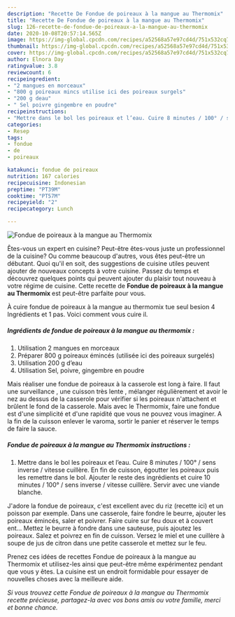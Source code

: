 ```yaml
---
description: "Recette De Fondue de poireaux à la mangue au Thermomix"
title: "Recette De Fondue de poireaux à la mangue au Thermomix"
slug: 126-recette-de-fondue-de-poireaux-a-la-mangue-au-thermomix
date: 2020-10-08T20:57:14.565Z
image: https://img-global.cpcdn.com/recipes/a52568a57e97cd4d/751x532cq70/fondue-de-poireaux-a-la-mangue-au-thermomix-photo-principale-de-la-recette.jpg
thumbnail: https://img-global.cpcdn.com/recipes/a52568a57e97cd4d/751x532cq70/fondue-de-poireaux-a-la-mangue-au-thermomix-photo-principale-de-la-recette.jpg
cover: https://img-global.cpcdn.com/recipes/a52568a57e97cd4d/751x532cq70/fondue-de-poireaux-a-la-mangue-au-thermomix-photo-principale-de-la-recette.jpg
author: Elnora Day
ratingvalue: 3.8
reviewcount: 6
recipeingredient:
- "2 mangues en morceaux"
- "800 g poireaux mincs utilise ici des poireaux surgels"
- "200 g deau"
- " Sel poivre gingembre en poudre"
recipeinstructions:
- "Mettre dans le bol les poireaux et l’eau. Cuire 8 minutes / 100° / sens inverse / vitesse cuillère. En fin de cuisson, égoutter les poireaux puis les remettre dans le bol. Ajouter le reste des ingrédients et cuire 10 minutes / 100° / sens inverse / vitesse cuillère. Servir avec une viande blanche."
categories:
- Resep
tags:
- fondue
- de
- poireaux

katakunci: fondue de poireaux 
nutrition: 167 calories
recipecuisine: Indonesian
preptime: "PT39M"
cooktime: "PT57M"
recipeyield: "2"
recipecategory: Lunch

---
```



![Fondue de poireaux à la mangue au Thermomix](https://img-global.cpcdn.com/recipes/a52568a57e97cd4d/751x532cq70/fondue-de-poireaux-a-la-mangue-au-thermomix-photo-principale-de-la-recette.jpg)

Êtes-vous un expert en cuisine? Peut-être êtes-vous juste un professionnel de la cuisine? Ou comme beaucoup d'autres, vous êtes peut-être un débutant. Quoi qu'il en soit, des suggestions de cuisine utiles peuvent ajouter de nouveaux concepts à votre cuisine. Passez du temps et découvrez quelques points qui peuvent ajouter du plaisir tout nouveau à votre régime de cuisine. Cette recette de <strong> Fondue de poireaux à la mangue au Thermomix </strong> est peut-être parfaite pour vous.

<!--inarticleads1-->

À cuire fondue de poireaux à la mangue au thermomix tue seul besion 4 Ingrédients et 1 pas. Voici comment vous cuire il.

##### Ingrédients de fondue de poireaux à la mangue au thermomix :

1. Utilisation 2 mangues en morceaux
1. Préparer 800 g poireaux émincés (utilisée ici des poireaux surgelés)
1. Utilisation 200 g d’eau
1. Utilisation  Sel, poivre, gingembre en poudre


Mais réaliser une fondue de poireaux à la casserole est long à faire. Il faut une surveillance , une cuisson très lente , mélanger régulièrement et avoir le nez au dessus de la casserole pour vérifier si les poireaux n&#39;attachent et brûlent le fond de la casserole. Mais avec le Thermomix, faire une fondue est d&#39;une simplicité et d&#39;une rapidité que vous ne pouvez vous imaginer. A la fin de la cuisson enlever le varoma, sortir le panier et réserver le temps de faire la sauce. 

<!--inarticleads2-->

##### Fondue de poireaux à la mangue au Thermomix instructions :

1. Mettre dans le bol les poireaux et l’eau. Cuire 8 minutes / 100° / sens inverse / vitesse cuillère. En fin de cuisson, égoutter les poireaux puis les remettre dans le bol. Ajouter le reste des ingrédients et cuire 10 minutes / 100° / sens inverse / vitesse cuillère. Servir avec une viande blanche.


J&#39;adore la fondue de poireaux, c&#39;est excellent avec du riz (recette ici) et un poisson par exemple. Dans une casserole, faire fondre le beurre, ajouter les poireaux émincés, saler et poivrer. Faire cuire sur feu doux et à couvert ent… Mettez le beurre à fondre dans une sauteuse, puis ajoutez les poireaux. Salez et poivrez en fin de cuisson. Versez le miel et une cuillère à soupe de jus de citron dans une petite casserole et mettez sur le feu. 

<!--inarticleads1-->

<p>
Prenez ces idées de recettes Fondue de poireaux à la mangue au Thermomix et utilisez-les ainsi que peut-être même expérimentez pendant que vous y êtes. La cuisine est un endroit formidable pour essayer de nouvelles choses avec la meilleure aide.
</p>

<p>
<i>Si vous trouvez cette Fondue de poireaux à la mangue au Thermomix recette précieuse, partagez-la avec vos bons amis ou votre famille, merci et bonne chance.</i>
</p>
